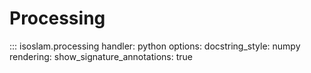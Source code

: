 # Processing

::: isoslam.processing
    handler: python
    options:
      docstring_style:
        numpy
      rendering:
        show_signature_annotations: true
